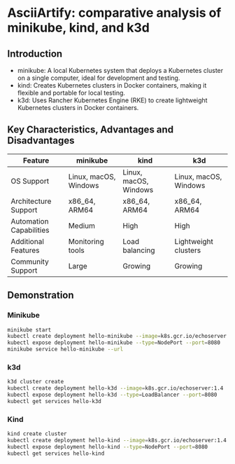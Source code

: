 # AsciiArtify: comparative analysis of minikube, kind, and k3d

## Introduction

- minikube: A local Kubernetes system that deploys a Kubernetes cluster on a single computer, ideal for development and testing.
- kind: Creates Kubernetes clusters in Docker containers, making it flexible and portable for local testing.
- k3d: Uses Rancher Kubernetes Engine (RKE) to create lightweight Kubernetes clusters in Docker containers.

## Key Characteristics, Advantages and Disadvantages

| Feature                | minikube                 | kind                       | k3d                       |
|------------------------|--------------------------|----------------------------|--------------------------|
| OS Support             | Linux, macOS, Windows    | Linux, macOS, Windows      | Linux, macOS, Windows    |
| Architecture Support   | x86_64, ARM64            | x86_64, ARM64              | x86_64, ARM64            |
| Automation Capabilities| Medium                   | High                       | High                     |
| Additional Features    | Monitoring tools         | Load balancing             | Lightweight clusters     |
| Community Support      | Large                    | Growing                    | Growing                  |

## Demonstration

### Minikube
```sh
minikube start
kubectl create deployment hello-minikube --image=k8s.gcr.io/echoserver:1.4
kubectl expose deployment hello-minikube --type=NodePort --port=8080
minikube service hello-minikube --url
```

### k3d
```sh
k3d cluster create
kubectl create deployment hello-k3d --image=k8s.gcr.io/echoserver:1.4
kubectl expose deployment hello-k3d --type=LoadBalancer --port=8080
kubectl get services hello-k3d
```

### Kind
```sh
kind create cluster
kubectl create deployment hello-kind --image=k8s.gcr.io/echoserver:1.4
kubectl expose deployment hello-kind --type=NodePort --port=8080
kubectl get services hello-kind
```


